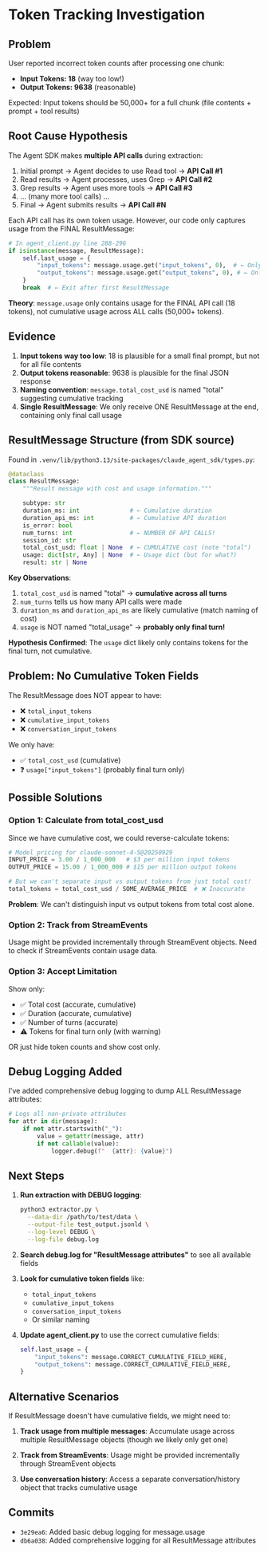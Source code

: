 # Token Tracking Investigation

## Problem

User reported incorrect token counts after processing one chunk:

- **Input Tokens: 18** (way too low!)
- **Output Tokens: 9638** (reasonable)

Expected: Input tokens should be 50,000+ for a full chunk (file contents + prompt + tool results)

## Root Cause Hypothesis

The Agent SDK makes **multiple API calls** during extraction:

1. Initial prompt → Agent decides to use Read tool → **API Call #1**
2. Read results → Agent processes, uses Grep → **API Call #2**
3. Grep results → Agent uses more tools → **API Call #3**
4. ... (many more tool calls) ...
5. Final → Agent submits results → **API Call #N**

Each API call has its own token usage. However, our code only captures usage from the FINAL ResultMessage:

```python
# In agent_client.py line 288-296
if isinstance(message, ResultMessage):
    self.last_usage = {
        "input_tokens": message.usage.get("input_tokens", 0),  # ← Only final call!
        "output_tokens": message.usage.get("output_tokens", 0), # ← Only final call!
    }
    break  # ← Exit after first ResultMessage
```

**Theory**: `message.usage` only contains usage for the FINAL API call (18 tokens), not cumulative usage across ALL calls (50,000+ tokens).

## Evidence

1. **Input tokens way too low**: 18 is plausible for a small final prompt, but not for all file contents
2. **Output tokens reasonable**: 9638 is plausible for the final JSON response
3. **Naming convention**: `message.total_cost_usd` is named "total" suggesting cumulative tracking
4. **Single ResultMessage**: We only receive ONE ResultMessage at the end, containing only final call usage

## ResultMessage Structure (from SDK source)

Found in `.venv/lib/python3.13/site-packages/claude_agent_sdk/types.py`:

```python
@dataclass
class ResultMessage:
    """Result message with cost and usage information."""

    subtype: str
    duration_ms: int              # ← Cumulative duration
    duration_api_ms: int          # ← Cumulative API duration
    is_error: bool
    num_turns: int                # ← NUMBER OF API CALLS!
    session_id: str
    total_cost_usd: float | None  # ← CUMULATIVE cost (note "total")
    usage: dict[str, Any] | None  # ← Usage dict (but for what?)
    result: str | None
```

**Key Observations**:

1. `total_cost_usd` is named "total" → **cumulative across all turns**
2. `num_turns` tells us how many API calls were made
3. `duration_ms` and `duration_api_ms` are likely cumulative (match naming of cost)
4. `usage` is NOT named "total_usage" → **probably only final turn!**

**Hypothesis Confirmed**: The `usage` dict likely only contains tokens for the final turn, not cumulative.

## Problem: No Cumulative Token Fields

The ResultMessage does NOT appear to have:

- ❌ `total_input_tokens`
- ❌ `cumulative_input_tokens`
- ❌ `conversation_input_tokens`

We only have:

- ✅ `total_cost_usd` (cumulative)
- ❓ `usage["input_tokens"]` (probably final turn only)

## Possible Solutions

### Option 1: Calculate from total_cost_usd

Since we have cumulative cost, we could reverse-calculate tokens:

```python
# Model pricing for claude-sonnet-4-5@20250929
INPUT_PRICE = 3.00 / 1_000_000   # $3 per million input tokens
OUTPUT_PRICE = 15.00 / 1_000_000 # $15 per million output tokens

# But we can't separate input vs output tokens from just total cost!
total_tokens = total_cost_usd / SOME_AVERAGE_PRICE  # ❌ Inaccurate
```

**Problem**: We can't distinguish input vs output tokens from total cost alone.

### Option 2: Track from StreamEvents

Usage might be provided incrementally through StreamEvent objects. Need to check if StreamEvents contain usage data.

### Option 3: Accept Limitation

Show only:

- ✅ Total cost (accurate, cumulative)
- ✅ Duration (accurate, cumulative)
- ✅ Number of turns (accurate)
- ⚠️  Tokens for final turn only (with warning)

OR just hide token counts and show cost only.

## Debug Logging Added

I've added comprehensive debug logging to dump ALL ResultMessage attributes:

```python
# Logs all non-private attributes
for attr in dir(message):
    if not attr.startswith("_"):
        value = getattr(message, attr)
        if not callable(value):
            logger.debug(f"  {attr}: {value}")
```

## Next Steps

1. **Run extraction with DEBUG logging**:

   ```bash
   python3 extractor.py \
     --data-dir /path/to/test/data \
     --output-file test_output.jsonld \
     --log-level DEBUG \
     --log-file debug.log
   ```

2. **Search debug.log for "ResultMessage attributes"** to see all available fields

3. **Look for cumulative token fields** like:
   - `total_input_tokens`
   - `cumulative_input_tokens`
   - `conversation_input_tokens`
   - Or similar naming

4. **Update agent_client.py** to use the correct cumulative fields:

   ```python
   self.last_usage = {
       "input_tokens": message.CORRECT_CUMULATIVE_FIELD_HERE,
       "output_tokens": message.CORRECT_CUMULATIVE_FIELD_HERE,
   }
   ```

## Alternative Scenarios

If ResultMessage doesn't have cumulative fields, we might need to:

1. **Track usage from multiple messages**: Accumulate usage across multiple ResultMessage objects (though we likely only get one)

2. **Track from StreamEvents**: Usage might be provided incrementally through StreamEvent objects

3. **Use conversation history**: Access a separate conversation/history object that tracks cumulative usage

## Commits

- `3e29ea6`: Added basic debug logging for message.usage
- `db6a038`: Added comprehensive logging for all ResultMessage attributes
